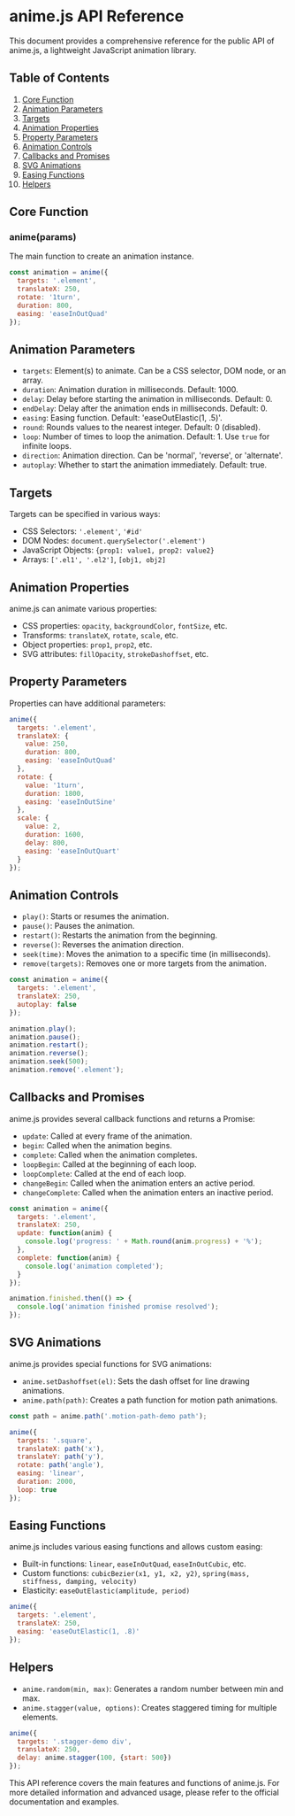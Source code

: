 # anime.js API Reference

This document provides a comprehensive reference for the public API of anime.js, a lightweight JavaScript animation library.

## Table of Contents

1. [Core Function](#core-function)
2. [Animation Parameters](#animation-parameters)
3. [Targets](#targets)
4. [Animation Properties](#animation-properties)
5. [Property Parameters](#property-parameters)
6. [Animation Controls](#animation-controls)
7. [Callbacks and Promises](#callbacks-and-promises)
8. [SVG Animations](#svg-animations)
9. [Easing Functions](#easing-functions)
10. [Helpers](#helpers)

## Core Function

### anime(params)

The main function to create an animation instance.

```javascript
const animation = anime({
  targets: '.element',
  translateX: 250,
  rotate: '1turn',
  duration: 800,
  easing: 'easeInOutQuad'
});
```

## Animation Parameters

- `targets`: Element(s) to animate. Can be a CSS selector, DOM node, or an array.
- `duration`: Animation duration in milliseconds. Default: 1000.
- `delay`: Delay before starting the animation in milliseconds. Default: 0.
- `endDelay`: Delay after the animation ends in milliseconds. Default: 0.
- `easing`: Easing function. Default: 'easeOutElastic(1, .5)'.
- `round`: Rounds values to the nearest integer. Default: 0 (disabled).
- `loop`: Number of times to loop the animation. Default: 1. Use `true` for infinite loops.
- `direction`: Animation direction. Can be 'normal', 'reverse', or 'alternate'.
- `autoplay`: Whether to start the animation immediately. Default: true.

## Targets

Targets can be specified in various ways:

- CSS Selectors: `'.element'`, `'#id'`
- DOM Nodes: `document.querySelector('.element')`
- JavaScript Objects: `{prop1: value1, prop2: value2}`
- Arrays: `['.el1', '.el2']`, `[obj1, obj2]`

## Animation Properties

anime.js can animate various properties:

- CSS properties: `opacity`, `backgroundColor`, `fontSize`, etc.
- Transforms: `translateX`, `rotate`, `scale`, etc.
- Object properties: `prop1`, `prop2`, etc.
- SVG attributes: `fillOpacity`, `strokeDashoffset`, etc.

## Property Parameters

Properties can have additional parameters:

```javascript
anime({
  targets: '.element',
  translateX: {
    value: 250,
    duration: 800,
    easing: 'easeInOutQuad'
  },
  rotate: {
    value: '1turn',
    duration: 1800,
    easing: 'easeInOutSine'
  },
  scale: {
    value: 2,
    duration: 1600,
    delay: 800,
    easing: 'easeInOutQuart'
  }
});
```

## Animation Controls

- `play()`: Starts or resumes the animation.
- `pause()`: Pauses the animation.
- `restart()`: Restarts the animation from the beginning.
- `reverse()`: Reverses the animation direction.
- `seek(time)`: Moves the animation to a specific time (in milliseconds).
- `remove(targets)`: Removes one or more targets from the animation.

```javascript
const animation = anime({
  targets: '.element',
  translateX: 250,
  autoplay: false
});

animation.play();
animation.pause();
animation.restart();
animation.reverse();
animation.seek(500);
animation.remove('.element');
```

## Callbacks and Promises

anime.js provides several callback functions and returns a Promise:

- `update`: Called at every frame of the animation.
- `begin`: Called when the animation begins.
- `complete`: Called when the animation completes.
- `loopBegin`: Called at the beginning of each loop.
- `loopComplete`: Called at the end of each loop.
- `changeBegin`: Called when the animation enters an active period.
- `changeComplete`: Called when the animation enters an inactive period.

```javascript
const animation = anime({
  targets: '.element',
  translateX: 250,
  update: function(anim) {
    console.log('progress: ' + Math.round(anim.progress) + '%');
  },
  complete: function(anim) {
    console.log('animation completed');
  }
});

animation.finished.then(() => {
  console.log('animation finished promise resolved');
});
```

## SVG Animations

anime.js provides special functions for SVG animations:

- `anime.setDashoffset(el)`: Sets the dash offset for line drawing animations.
- `anime.path(path)`: Creates a path function for motion path animations.

```javascript
const path = anime.path('.motion-path-demo path');

anime({
  targets: '.square',
  translateX: path('x'),
  translateY: path('y'),
  rotate: path('angle'),
  easing: 'linear',
  duration: 2000,
  loop: true
});
```

## Easing Functions

anime.js includes various easing functions and allows custom easing:

- Built-in functions: `linear`, `easeInOutQuad`, `easeInOutCubic`, etc.
- Custom functions: `cubicBezier(x1, y1, x2, y2)`, `spring(mass, stiffness, damping, velocity)`
- Elasticity: `easeOutElastic(amplitude, period)`

```javascript
anime({
  targets: '.element',
  translateX: 250,
  easing: 'easeOutElastic(1, .8)'
});
```

## Helpers

- `anime.random(min, max)`: Generates a random number between min and max.
- `anime.stagger(value, options)`: Creates staggered timing for multiple elements.

```javascript
anime({
  targets: '.stagger-demo div',
  translateX: 250,
  delay: anime.stagger(100, {start: 500})
});
```

This API reference covers the main features and functions of anime.js. For more detailed information and advanced usage, please refer to the official documentation and examples.